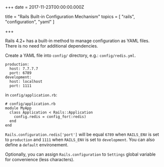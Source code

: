 +++
date = 2017-11-23T00:00:00.000Z


title = "Rails Built-in Configuration Mechanism"
topics = [ "rails", "configuration", "yaml" ]

+++

Rails 4.2+ has a built-in method to manage configuration as YAML files. There is no need for additional dependencies.

Create a YAML file into `config/` directory, e.g.: `config/redis.yml`.

```
production:
  host: 7.7.7.7
  port: 6789
development:
  host: localhost
  port: 1111
```

in `config/application.rb`:

```
# config/application.rb
module MyApp
  class Application < Rails::Application
    config.redis = config_for(:redis)
  end
end
```

`Rails.configuration.redis['port']` will be equal `6789` when `RAILS_ENV` is set to `production` and `1111` when `RAILS_ENV` is set to `development`. You can also define a `default` environement.

Optionally, you can assign `Rails.configuration` to `Settings` global variable for convenience (less characters).
